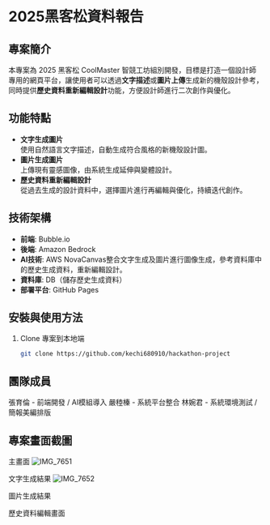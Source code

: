 # 2025黑客松資料報告

## 專案簡介
本專案為 2025 黑客松 CoolMaster 智競工坊組別開發，目標是打造一個設計師專用的網頁平台，讓使用者可以透過**文字描述**或**圖片上傳**生成新的機殼設計參考，同時提供**歷史資料重新編輯設計**功能，方便設計師進行二次創作與優化。

## 功能特點
- **文字生成圖片**  
  使用自然語言文字描述，自動生成符合風格的新機殼設計圖。
- **圖片生成圖片**  
  上傳現有靈感圖像，由系統生成延伸與變體設計。
- **歷史資料重新編輯設計**  
  從過去生成的設計資料中，選擇圖片進行再編輯與優化，持續迭代創作。

## 技術架構
- **前端**: Bubble.io
- **後端**: Amazon Bedrock
- **AI技術**: AWS NovaCanvas整合文字生成及圖片進行圖像生成，參考資料庫中的歷史生成資料，重新編輯設計。
- **資料庫**: DB（儲存歷史生成資料）
- **部署平台**: GitHub Pages

## 安裝與使用方法
1. Clone 專案到本地端
   ```bash
   git clone https://github.com/kechi680910/hackathon-project

## 團隊成員

張育倫 - 前端開發 / AI模組導入
嚴稑榛 - 系統平台整合
林婉君 - 系統環境測試 / 簡報美編排版

## 專案畫面截圖

主畫面
![IMG_7651](https://github.com/user-attachments/assets/6c049b8a-33f8-4f24-aac7-7488ab3490ad)

文字生成結果
![IMG_7652](https://github.com/user-attachments/assets/aefd132b-edb8-4e56-9574-1c0de762727e)

圖片生成結果


歷史資料編輯畫面




